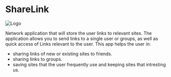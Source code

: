 # ShareLink 

![Logo](http://upng.co.il/uploads/bbd88ec719a0e1076d3b6b236f8efe4e.png) 
 
 
Network application that will store the user links to relevant sites. The application allows you to send links to a single user or groups, as well as quick access of Links relevant to the user.
This app helps the user in:
- sharing links of new or existing sites to friends.
- sharing links to groups.
- saving sites that the user frequently use and keeping sites that intresting us.

# 
